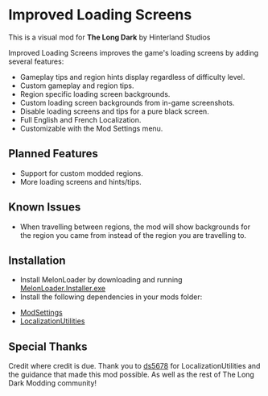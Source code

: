 # Improved Loading Screens

This is a visual mod for **The Long Dark** by Hinterland Studios

Improved Loading Screens improves the game's loading screens by adding several features:

* Gameplay tips and region hints display regardless of difficulty level.
* Custom gameplay and region tips.
* Region specific loading screen backgrounds.
* Custom loading screen backgrounds from in-game screenshots.
* Disable loading screens and tips for a pure black screen.
* Full English and French Localization.
* Customizable with the Mod Settings menu.

## Planned Features

* Support for custom modded regions.
* More loading screens and hints/tips.

## Known Issues

* When travelling between regions, the mod will show backgrounds for the region you came from instead of the region you are travelling to.


## Installation

* Install MelonLoader by downloading and running [MelonLoader.Installer.exe](https://github.com/HerpDerpinstine/MelonLoader/releases/latest/download/MelonLoader.Installer.exe)
* Install the following dependencies in your mods folder: 

- [ModSettings](https://github.com/zeobviouslyfakeacc/ModSettings/releases/latest)
- [LocalizationUtilities](https://github.com/ds5678/LocalizationUtilities/releases/latest)

## Special Thanks

Credit where credit is due. Thank you to [ds5678](https://github.com/ds5678) for LocalizationUtilities and the guidance that made this mod possible. As well as the rest
of The Long Dark Modding community!


